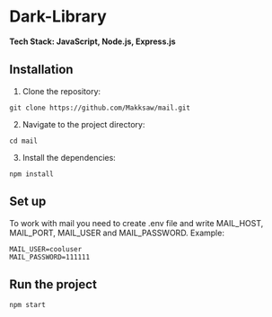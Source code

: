 # Dark-Library

**Tech Stack: JavaScript, Node.js, Express.js**

## Installation

1. Clone the repository:

```
git clone https://github.com/Makksaw/mail.git
```

2. Navigate to the project directory:

```
cd mail
```

3. Install the dependencies:

```
npm install
```

## Set up

To work with mail you need to create .env file and write MAIL_HOST, MAIL_PORT, MAIL_USER and MAIL_PASSWORD. Example:

```
MAIL_USER=cooluser
MAIL_PASSWORD=111111
```

## Run the project

```
npm start
```
